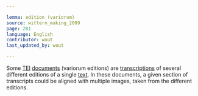 ```yaml
---

lemma: edition (variorum)
source: wittern_making_2009
page: 281
language: English
contributor: wout
last_updated_by: wout

---
```


Some [TEI](TEI.html) [documents](document.html) (variorum editions) are [transcriptions](transcription.html) of several different editions of a single [text](text.html). In these documents, a given section of transcripts could be aligned with multiple images, taken from the different editions.
